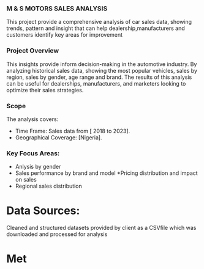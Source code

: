 ### M & S MOTORS SALES ANALYSIS
This project provide a comprehensive analysis of car sales data, showing trends, pattern and insight that can help dealership,manufacturers and customers identify key areas for improvement

### Project Overview

This insights  provide inform decision-making in the automotive industry. By analyzing historical sales data, 
showing the most popular vehicles, sales by region, sales by gender, age range and brand. The results of this analysis can be useful for dealerships, manufacturers, and marketers looking to optimize their sales strategies.

### Scope
The analysis covers:
  * Time Frame: Sales data from [ 2018 to 2023].
  * Geographical Coverage: [Nigeria].

### Key Focus Areas:
  * Anlysis by gender
  * Sales performance by brand and model
  *Pricing distribution and impact on sales
  * Regional sales distribution

# Data Sources:
 Cleaned and structured datasets  provided by client as a CSVfile which was downloaded and processed for analysis

# Met





